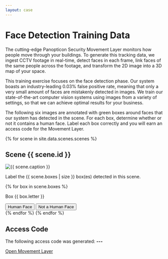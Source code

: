 ```yaml
---
layout: case
---
```


<div class="content" data-view="detection">
    <h1>Face Detection Training Data</h1>
    <p>The cutting-edge Panopticon Security Movement Layer monitors how people move through your buildings. To generate this tracking data, we ingest CCTV footage in real-time, detect faces in each frame, link faces of the same people across the footage, and transform the 2D image into a 3D map of your space.</p>
    <p>This training exercise focuses on the face detection phase. Our system boasts an industry-leading 0.03% false positive rate, meaning that only a very small amount of faces are mistakenly detected in images. We train our state-of-the-art computer vision systems using images from a variety of settings, so that we can achieve optimal results for your business.</p>
    <p>The following six images are annotated with green boxes around faces that our system has detected in the scene. For each box, determine whether or not it contains a human face. Label each box correctly and you will earn an access code for the Movement Layer.</p>
    {% for scene in site.data.scenes.scenes %}
    <h2>Scene {{ scene.id }}</h2>
    <p>
        <img src="../assets/img/scene_{{ scene.id }}.png" alt="{{ scene.caption }}" />
    </p>
    <p class="centered">Label the {{ scene.boxes | size }} box(es) detected in this scene.</p>
    {% for box in scene.boxes %}
    <div class="box-label">
        <div class="box-letter" data-letter="{{ box.letter }}">
            <p>Box {{ box.letter }}</p>
        </div>
        <div>
            <button class="button" data-label="is-face">Human Face</button>
            <button class="button" data-label="not-face">Not a Human Face</button>
        </div>
    </div>
    {% endfor %}
    {% endfor %}
    <h2>Access Code</h2>
    <p>The following access code was generated: <strong id="training-code">---</strong></p>
    <a href="../secure/movement" class="button"><i class="fa fa-male"></i> Open Movement Layer</a>
</div>